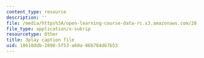 ```yaml
---
content_type: resource
description: ''
file: /media/https%3A/open-learning-course-data-rc.s3.amazonaws.com/20-219-becoming-the-next-bill-nye-writing-and-hosting-the-educational-show-january-iap-2015/18610ddb28905f53a60a86b784d67b53_TXkB42FCriU.vtt
file_type: application/x-subrip
resourcetype: Other
title: 3play caption file
uid: 18610ddb-2890-5f53-a60a-86b784d67b53
---
```

